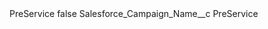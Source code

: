 <?xml version="1.0" encoding="UTF-8"?>
<CustomMetadata xmlns="http://soap.sforce.com/2006/04/metadata" xmlns:xsi="http://www.w3.org/2001/XMLSchema-instance" xmlns:xsd="http://www.w3.org/2001/XMLSchema">
    <label>PreService</label>
    <protected>false</protected>
    <values>
        <field>Salesforce_Campaign_Name__c</field>
        <value xsi:type="xsd:string">PreService</value>
    </values>
</CustomMetadata>
